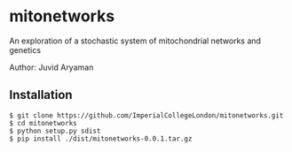 # mitonetworks

An exploration of a stochastic system of mitochondrial networks and genetics

Author: Juvid Aryaman

## Installation

```
$ git clone https://github.com/ImperialCollegeLondon/mitonetworks.git
$ cd mitonetworks
$ python setup.py sdist 
$ pip install ./dist/mitonetworks-0.0.1.tar.gz
```

